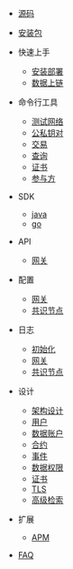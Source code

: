 <!-- docs/_sidebar.md -->

- [源码](/code.md)
- [安装包](/download.md)

- 快速上手

  - [安装部署](/install/testnet.md)
  - [数据上链](/install/up-to-chain.md)

- 命令行工具

  - [测试网络](/cli/testnet.md)
  - [公私钥对](/cli/keys.md)
  - [交易](/cli/tx.md)
  - [查询](/cli/query.md)
  - [证书](/cli/ca.md)
  - [参与方](/cli/participant.md)

- SDK

  - [java](/sdk/java.md)
  - [go](/sdk/go.md)

- API

  - [网关](/api/gw.md)

- 配置

  - [网关](/config/gw.md)
  - [共识节点](/config/peer.md)

- 日志

  - [初始化](/log/init.md)
  - [网关](/log/gw.md)
  - [共识节点](/log/peer.md)

- 设计

  - [架构设计](/spec/structure.md)
  - [用户](/spec/user.md)
  - [数据账户](/spec/data-account.md)
  - [合约](/spec/contract.md)
  - [事件](/spec/event.md)
  - [数据权限](/spec/data-permission.md)
  - [证书](/spec/ca.md)
  - [TLS](/spec/tls.md)
  - [高级检索](/spec/indexer.md)

- 扩展

  - [APM](/more/apm.md)

- [FAQ](faq.md)
